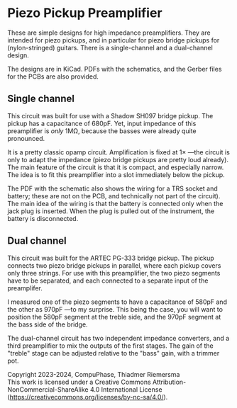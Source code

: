 # Piezo Pickup Preamplifier
These are simple designs for high impedance preamplifiers. They are intended for
piezo pickups, and in particular for piezo bridge pickups for (nylon-stringed)
guitars. There is a single-channel and a dual-channel design.

The designs are in KiCad. PDFs with the schematics, and the Gerber files for the
PCBs are also provided.

## Single channel
This circuit was built for use with a Shadow SH097 bridge pickup. The pickup has
a capacitance of 680pF. Yet, input impedance of this preamplifier is *only*
1M&Omega;, because the basses were already quite pronounced.

It is a pretty classic opamp circuit. Amplification is fixed at 1&times;
&mdash;the circuit is only to adapt the impedance (piezo bridge pickups are
pretty loud already). The main feature of the circuit is that it is compact,
and especially narrow. The idea is to fit this preamplifier into a slot
immediately below the pickup.

The PDF with the schematic also shows the wiring for a TRS socket and battery;
these are not on the PCB, and technically not part of the circuit). The main
idea of the wiring is that the battery is connected only when the jack plug is
inserted. When the plug is pulled out of the instrument, the battery is disconnected.

## Dual channel
This circuit was built for the ARTEC PG-333 bridge pickup. The pickup connects two
piezo bridge pickups in parallel, where each pickup covers only three strings. For
use with this preamplifier, the two piezo segments have to be separated, and each
connected to a separate input of the preamplifer.

I measured one of the piezo segments to have a capacitance of 580pF and the other
as 970pF &mdash;to my surprise. This being the case, you will want to position
the 580pF segment at the treble side, and the 970pF segment at the bass side of
the bridge.

The dual-channel circuit has two independent impedance converters, and a third
preamplifier to mix the outputs of the first stages. The gain of the "treble"
stage can be adjusted relative to the "bass" gain, with a trimmer pot.

Copyright 2023-2024, CompuPhase, Thiadmer Riemersma<br>
This work is licensed under a Creative Commons Attribution-NonCommercial-ShareAlike 4.0 International License (https://creativecommons.org/licenses/by-nc-sa/4.0/).

